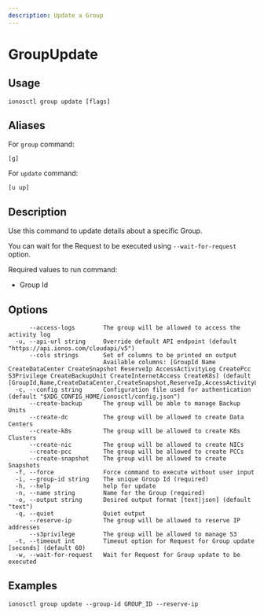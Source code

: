 ```yaml
---
description: Update a Group
---
```


# GroupUpdate

## Usage

```text
ionosctl group update [flags]
```

## Aliases

For `group` command:

```text
[g]
```

For `update` command:

```text
[u up]
```

## Description

Use this command to update details about a specific Group.

You can wait for the Request to be executed using `--wait-for-request` option.

Required values to run command:

* Group Id

## Options

```text
      --access-logs        The group will be allowed to access the activity log
  -u, --api-url string     Override default API endpoint (default "https://api.ionos.com/cloudapi/v5")
      --cols strings       Set of columns to be printed on output 
                           Available columns: [GroupId Name CreateDataCenter CreateSnapshot ReserveIp AccessActivityLog CreatePcc S3Privilege CreateBackupUnit CreateInternetAccess CreateK8s] (default [GroupId,Name,CreateDataCenter,CreateSnapshot,ReserveIp,AccessActivityLog,CreatePcc,S3Privilege,CreateBackupUnit,CreateInternetAccess,CreateK8s])
  -c, --config string      Configuration file used for authentication (default "$XDG_CONFIG_HOME/ionosctl/config.json")
      --create-backup      The group will be able to manage Backup Units
      --create-dc          The group will be allowed to create Data Centers
      --create-k8s         The group will be allowed to create K8s Clusters
      --create-nic         The group will be allowed to create NICs
      --create-pcc         The group will be allowed to create PCCs
      --create-snapshot    The group will be allowed to create Snapshots
  -f, --force              Force command to execute without user input
  -i, --group-id string    The unique Group Id (required)
  -h, --help               help for update
  -n, --name string        Name for the Group (required)
  -o, --output string      Desired output format [text|json] (default "text")
  -q, --quiet              Quiet output
      --reserve-ip         The group will be allowed to reserve IP addresses
      --s3privilege        The group will be allowed to manage S3
  -t, --timeout int        Timeout option for Request for Group update [seconds] (default 60)
  -w, --wait-for-request   Wait for Request for Group update to be executed
```

## Examples

```text
ionosctl group update --group-id GROUP_ID --reserve-ip
```

